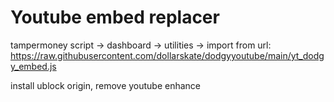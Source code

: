 # Youtube embed replacer
tampermoney script -> dashboard -> utilities -> import from url: 
https://raw.githubusercontent.com/dollarskate/dodgyyoutube/main/yt_dodgy_embed.js

install ublock origin, remove youtube enhance

